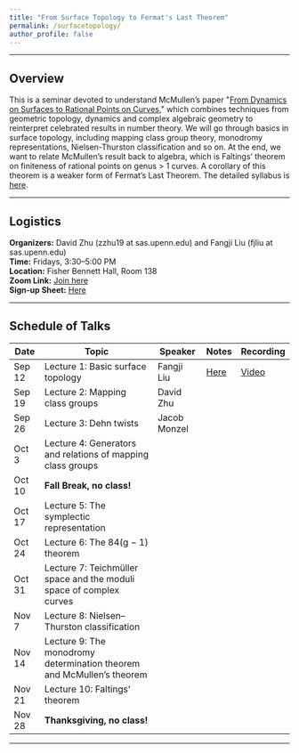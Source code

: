 ```yaml
---
title: "From Surface Topology to Fermat's Last Theorem"
permalink: /surfacetopology/
author_profile: false
---
```


---

## Overview

This is a seminar devoted to understand McMullen’s paper "[From Dynamics on Surfaces to Rational Points on Curves](/assets/pdf/fermat.pdf)," which combines techniques from geometric topology, dynamics and complex algebraic geometry to reinterpret celebrated results in number theory. We will go through basics in surface topology, including mapping class group theory, monodromy representations, Nielsen-Thurston classification and so on. At the end, we want to relate McMullen’s result back to algebra, which is Faltings’ theorem on finiteness of rational points on genus > 1 curves. A corollary of this theorem is a weaker form of Fermat’s Last Theorem. The detailed syllabus is [here](/assets/pdf/surfacesyllabus.pdf).    

---







## Logistics

**Organizers:** David Zhu (zzhu19 at sas.upenn.edu) and Fangji Liu (fjliu at sas.upenn.edu)  
**Time:** Fridays, 3:30–5:00 PM  
**Location:**  Fisher Bennett Hall, Room 138  
**Zoom Link:**  [Join here](https://upenn.zoom.us/j/6497776520)  
**Sign-up Sheet:** [Here](https://docs.google.com/spreadsheets/d/1ZUYrov0kOSz0A-sLQ45FFZDZwaqFp89eaaIoWPZfps4/edit?usp=sharing)    

---

## Schedule of Talks

| Date   | Topic                                                   | Speaker       | Notes | Recording |
|--------|---------------------------------------------------------|---------------|-------|-----------|
| Sep 12 | Lecture 1: Basic surface topology                       | Fangji Liu    |    [Here](/assets/surfacetopology/1surface.pdf)   |     [Video](https://youtu.be/NAQRa--xXXQ?si=M0cL71LSRRVgEF7x)      |
| Sep 19 | Lecture 2: Mapping class groups                         | David Zhu     |       |           |
| Sep 26 | Lecture 3: Dehn twists                                  | Jacob Monzel  |       |           |
| Oct 3  | Lecture 4: Generators and relations of mapping class groups |               |       |           |
| Oct 10 | **Fall Break, no class!**                                   |               |       |           |
| Oct 17 | Lecture 5: The symplectic representation                |               |       |           |
| Oct 24 | Lecture 6: The 84(g − 1) theorem                        |               |       |           |
| Oct 31 | Lecture 7: Teichmüller space and the moduli space of complex curves |          |       |           |
| Nov 7  | Lecture 8: Nielsen–Thurston classification              |               |       |           |
| Nov 14 | Lecture 9: The monodromy determination theorem and McMullen’s theorem |        |       |           |
| Nov 21 | Lecture 10: Faltings’ theorem                           |               |       |           |
| Nov 28 | **Thanksgiving, no class!**                                 |               |       |           |


---